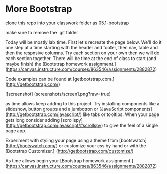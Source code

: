 More Bootstrap
======

clone this repo into your classwork folder as 05.1-bootstrap

make sure to remove the .git folder

Today will be mostly lab time. First let's recreate the page below. We'll do it one step at a time starting with the header and footer, then nav, table and then the respnsive columns. Try each section on your own then we will do each section together. There will be time at the end of class to start (and maybe finish) the [Bootstrap homework assignment.] (https://canvas.instructure.com/courses/863546/assignments/2882872)

Code examples can be found at [getbootstrap.com.] (http://getbootstrap.com/)

![screenshot] (screenshots/screen1.png?raw=true)

as time allows keep adding to this project. Try installing components like a slideshow, button groups and a jumbotron or [JavaScript components] (http://getbootstrap.com/javascript/) like tabs or tooltips. When your page gets long consider adding [scrollspy] (http://getbootstrap.com/javascript/#scrollspy) to give the feel of a single page app.

Experiment with styling your page using a theme from [bootswatch] (http://bootswatch.com/) or customize your css by hand or with the [Bootstrap Customizer.] (http://getbootstrap.com/customize/) 

As time allows begin your [Bootstrap homework assignment.] (https://canvas.instructure.com/courses/863546/assignments/2882872)
